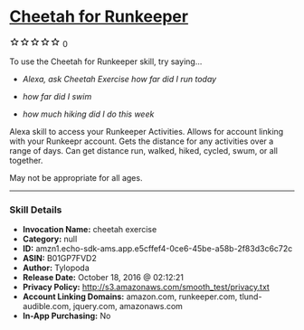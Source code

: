 # [Cheetah for Runkeeper](http://alexa.amazon.com/#skills/amzn1.echo-sdk-ams.app.e5cffef4-0ce6-45be-a58b-2f83d3c6c72c)
![0 stars](../../images/ic_star_border_black_18dp_1x.png)![0 stars](../../images/ic_star_border_black_18dp_1x.png)![0 stars](../../images/ic_star_border_black_18dp_1x.png)![0 stars](../../images/ic_star_border_black_18dp_1x.png)![0 stars](../../images/ic_star_border_black_18dp_1x.png) 0

To use the Cheetah for Runkeeper skill, try saying...

* *Alexa, ask Cheetah Exercise how far did I run today*

* *how far did I swim*

* *how much hiking did I do this week*

Alexa skill to access your Runkeeper Activities. Allows for account linking with your Runkeepr account. Gets the distance for any activities over a range of days. Can get distance run, walked, hiked, cycled, swum, or all together.

May not be appropriate for all ages.

***

### Skill Details

* **Invocation Name:** cheetah exercise
* **Category:** null
* **ID:** amzn1.echo-sdk-ams.app.e5cffef4-0ce6-45be-a58b-2f83d3c6c72c
* **ASIN:** B01GP7FVD2
* **Author:** Tylopoda
* **Release Date:** October 18, 2016 @ 02:12:21
* **Privacy Policy:** http://s3.amazonaws.com/smooth_test/privacy.txt
* **Account Linking Domains:** amazon.com, runkeeper.com, tlund-audible.com, jquery.com, amazonaws.com
* **In-App Purchasing:** No
